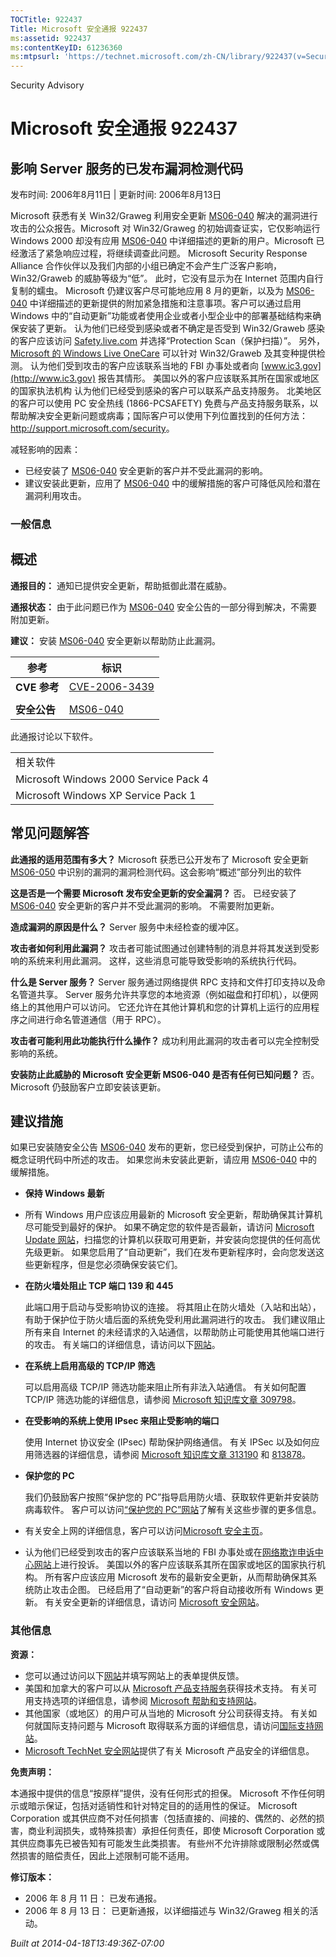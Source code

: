 ```yaml
---
TOCTitle: 922437
Title: Microsoft 安全通报 922437
ms:assetid: 922437
ms:contentKeyID: 61236360
ms:mtpsurl: 'https://technet.microsoft.com/zh-CN/library/922437(v=Security.10)'
---
```


Security Advisory

Microsoft 安全通报 922437
=========================

影响 Server 服务的已发布漏洞检测代码
------------------------------------

发布时间: 2006年8月11日 | 更新时间: 2006年8月13日

Microsoft 获悉有关 Win32/Graweg 利用安全更新 [MS06-040](http://technet.microsoft.com/security/bulletin/ms06-040) 解决的漏洞进行攻击的公众报告。Microsoft 对 Win32/Graweg 的初始调查证实，它仅影响运行 Windows 2000 却没有应用 [MS06-040](http://technet.microsoft.com/security/bulletin/ms06-040) 中详细描述的更新的用户。Microsoft 已经激活了紧急响应过程，将继续调查此问题。
Microsoft Security Response Alliance 合作伙伴以及我们内部的小组已确定不会产生广泛客户影响，Win32/Graweb 的威胁等级为“低”。 此时，它没有显示为在 Internet 范围内自行复制的蠕虫。
Microsoft 仍建议客户尽可能地应用 8 月的更新，以及为 [MS06-040](http://technet.microsoft.com/security/bulletin/ms06-040) 中详细描述的更新提供的附加紧急措施和注意事项。客户可以通过启用 Windows 中的“自动更新”功能或者使用企业或者小型企业中的部署基础结构来确保安装了更新。
认为他们已经受到感染或者不确定是否受到 Win32/Graweb 感染的客户应该访问 [Safety.live.com](http://safety.live.com) 并选择“Protection Scan（保护扫描）”。 另外，[Microsoft 的 Windows Live OneCare](http://www.windowsonecare.com/) 可以针对 Win32/Graweb 及其变种提供检测。
认为他们受到攻击的客户应该联系当地的 FBI 办事处或者向 [www.ic3.gov](http://www.ic3.gov) 报告其情形。 美国以外的客户应该联系其所在国家或地区的国家执法机构
认为他们已经受到感染的客户可以联系产品支持服务。 北美地区的客户可以使用 PC 安全热线 (1866-PCSAFETY) 免费与产品支持服务联系，以帮助解决安全更新问题或病毒；国际客户可以使用下列位置找到的任何方法： <http://support.microsoft.com/security>。

减轻影响的因素：

-   已经安装了 [MS06-040](http://technet.microsoft.com/security/bulletin/ms06-040) 安全更新的客户并不受此漏洞的影响。
-   建议安装此更新，应用了 [MS06-040](http://technet.microsoft.com/security/bulletin/ms06-040) 中的缓解措施的客户可降低风险和潜在漏洞利用攻击。

### 一般信息

概述
----

<span></span>
**通报目的：** 通知已提供安全更新，帮助抵御此潜在威胁。

**通报状态：** 由于此问题已作为 [MS06-040](http://technet.microsoft.com/security/bulletin/ms06-040) 安全公告的一部分得到解决，不需要附加更新。

**建议：** 安装 [MS06-040](http://technet.microsoft.com/security/bulletin/ms06-040) 安全更新以帮助防止此漏洞。

| 参考         | 标识                                                                             |
|--------------|----------------------------------------------------------------------------------|
| **CVE 参考** | [CVE-2006-3439](http://www.cve.mitre.org/cgi-bin/cvename.cgi?name=cve-2006-3439) |
|              |                                                                                  |
| **安全公告** | [MS06-040](http://technet.microsoft.com/security/bulletin/ms06-040)              |

此通报讨论以下软件。

|                                       |
|---------------------------------------|
| 相关软件                              |
| Microsoft Windows 2000 Service Pack 4 |
| Microsoft Windows XP Service Pack 1   |

常见问题解答
------------

<span></span>
**此通报的适用范围有多大？**
Microsoft 获悉已公开发布了 Microsoft 安全更新 [MS06-050](http://technet.microsoft.com/security/bulletin/ms06-040) 中识别的漏洞的漏洞检测代码。这会影响“概述”部分列出的软件

**这是否是一个需要 Microsoft 发布安全更新的安全漏洞？**
否。 已经安装了 [MS06-040](http://technet.microsoft.com/security/bulletin/ms06-040) 安全更新的客户并不受此漏洞的影响。 不需要附加更新。

**造成漏洞的原因是什么？**
Server 服务中未经检查的缓冲区。

**攻击者如何利用此漏洞？**
攻击者可能试图通过创建特制的消息并将其发送到受影响的系统来利用此漏洞。 这样，这些消息可能导致受影响的系统执行代码。

**什么是 Server 服务？**
Server 服务通过网络提供 RPC 支持和文件打印支持以及命名管道共享。 Server 服务允许共享您的本地资源（例如磁盘和打印机），以便网络上的其他用户可以访问。 它还允许在其他计算机和您的计算机上运行的应用程序之间进行命名管道通信（用于 RPC）。

**攻击者可能利用此功能执行什么操作？**
成功利用此漏洞的攻击者可以完全控制受影响的系统。

**安装防止此威胁的 Microsoft 安全更新 MS06-040 是否有任何已知问题？**
否。 Microsoft 仍鼓励客户立即安装该更新。

建议措施
--------

<span></span>
如果已安装随安全公告 [MS06-040](http://technet.microsoft.com/security/bulletin/ms06-040) 发布的更新，您已经受到保护，可防止公布的概念证明代码中所述的攻击。 如果您尚未安装此更新，请应用 [MS06-040](http://technet.microsoft.com/security/bulletin/ms06-040) 中的缓解措施。

-   **保持 Windows 最新**
-   所有 Windows 用户应该应用最新的 Microsoft 安全更新，帮助确保其计算机尽可能受到最好的保护。 如果不确定您的软件是否最新，请访问 [Microsoft Update 网站](http://update.microsoft.com/microsoftupdate)，扫描您的计算机以获取可用更新，并安装向您提供的任何高优先级更新。 如果您启用了“自动更新”，我们在发布更新程序时，会向您发送这些更新程序，但是您必须确保安装它们。
-   **在防火墙处阻止 TCP 端口 139 和 445**

    此端口用于启动与受影响协议的连接。 将其阻止在防火墙处（入站和出站），有助于保护位于防火墙后面的系统免受利用此漏洞进行的攻击。 我们建议阻止所有来自 Internet 的未经请求的入站通信，以帮助防止可能使用其他端口进行的攻击。 有关端口的详细信息，请访问以下[网站](http://go.microsoft.com/fwlink/?linkid=21312)。

-   **在系统上启用高级的 TCP/IP 筛选**

    可以启用高级 TCP/IP 筛选功能来阻止所有非法入站通信。 有关如何配置 TCP/IP 筛选功能的详细信息，请参阅 [Microsoft 知识库文章 309798](http://support.microsoft.com/kb/309798)。

-   **在受影响的系统上使用 IPsec 来阻止受影响的端口**

    使用 Internet 协议安全 (IPsec) 帮助保护网络通信。 有关 IPSec 以及如何应用筛选器的详细信息，请参阅 [Microsoft 知识库文章 313190](http://support.microsoft.com/kb/313190) 和 [813878](http://support.microsoft.com/kb/813878)。

-   **保护您的 PC**

    我们仍鼓励客户按照“保护您的 PC”指导启用防火墙、获取软件更新并安装防病毒软件。 客户可以访问[“保护您的 PC”网站](http://www.microsoft.com/protect)了解有关这些步骤的更多信息。

-   有关安全上网的详细信息，客户可以访问[Microsoft 安全主页](http://www.microsoft.com/security)。
-   认为他们已经受到攻击的客户应该联系当地的 FBI 办事处或在[网络欺诈申诉中心网站](http://www.ifccfbi.gov/index.asp)上进行投诉。 美国以外的客户应该联系其所在国家或地区的国家执行机构。
    所有客户应该应用 Microsoft 发布的最新安全更新，从而帮助确保其系统防止攻击企图。 已经启用了“自动更新”的客户将自动接收所有 Windows 更新。 有关安全更新的详细信息，请访问 [Microsoft 安全网站](http://www.microsoft.com/security)。

### 其他信息

**资源：**

-   您可以通过访问以下[网站](https://support.microsoft.com/common/survey.aspx?scid=sw;en;1257&amp;showpage=1&amp;ws=technet&amp;sd=tech)并填写网站上的表单提供反馈。
-   美国和加拿大的客户可以从 [Microsoft 产品支持服务](http://go.microsoft.com/fwlink/?linkid=21131)获得技术支持。 有关可用支持选项的详细信息，请参阅 [Microsoft 帮助和支持网站](http://support.microsoft.com/default.aspx?ln=zh-cn)。
-   其他国家（或地区）的用户可从当地的 Microsoft 分公司获得支持。 有关如何就国际支持问题与 Microsoft 取得联系方面的详细信息，请访问[国际支持网站](http://go.microsoft.com/fwlink/?linkid=21155)。
-   [Microsoft TechNet 安全网站](http://go.microsoft.com/fwlink/?linkid=21132)提供了有关 Microsoft 产品安全的详细信息。

**免责声明：**

本通报中提供的信息“按原样”提供，没有任何形式的担保。 Microsoft 不作任何明示或暗示保证，包括对适销性和针对特定目的的适用性的保证。 Microsoft Corporation 或其供应商不对任何损害（包括直接的、间接的、偶然的、必然的损害，商业利润损失，或特殊损害）承担任何责任，即使 Microsoft Corporation 或其供应商事先已被告知有可能发生此类损害。 有些州不允许排除或限制必然或偶然损害的赔偿责任，因此上述限制可能不适用。

**修订版本：**

-   2006 年 8 月 11 日： 已发布通报。
-   2006 年 8 月 13 日： 已更新通报，以详细描述与 Win32/Graweg 相关的活动。

*Built at 2014-04-18T13:49:36Z-07:00*

